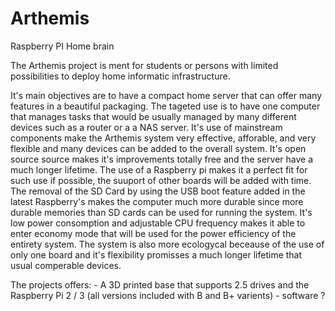 # Arthemis
Raspberry PI Home brain

The Arthemis project is ment for students or persons with limited possibilities to deploy home informatic infrastructure.

It's main objectives are to have a compact home server that can offer many features in a beautiful packaging. The tageted use is to have one computer that manages tasks that would be usually managed by many different devices such as a router or a a NAS server. It's use of mainstream components make the Arthemis system very effective, afforable, and very flexible and many devices can be added to the overall system. 
It's open source source makes it's improvements totally free and the server have a much longer lifetime. The use of a Raspberry pi makes it a perfect fit for such use if possible, the suuport of other boards will be added with time. The removal of the SD Card by using the USB boot feature added in the latest Raspberry's makes the computer much more durable since more durable memories than SD cards can be used for running the system. It's low power consomption and adjustable CPU frequency makes it able to enter economy mode that will be used for the power efficiency of the entirety system. 
The system is also more ecologycal beceause of the use of only one board and it's flexibility promisses a much longer lifetime that usual comperable devices.

The projects offers:
                  - A 3D printed base that supports 2.5 drives and the Raspberry Pi 2 / 3 (all versions included with B and B+ varients)
                  - software ?
